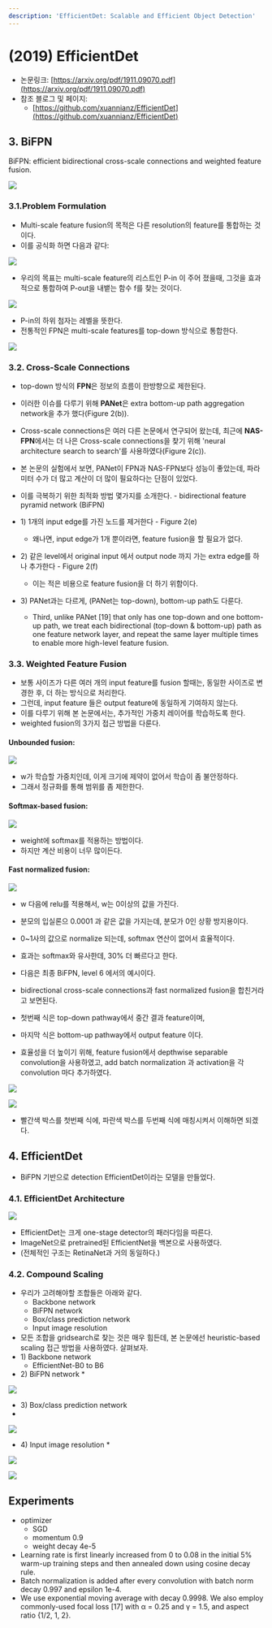 ```yaml
---
description: 'EfficientDet: Scalable and Efficient Object Detection'
---
```


# \(2019\) EfficientDet

* 논문링크: [https://arxiv.org/pdf/1911.09070.pdf](https://arxiv.org/pdf/1911.09070.pdf)
* 참조 블로그 및 페이지:
  * [https://github.com/xuannianz/EfficientDet](https://github.com/xuannianz/EfficientDet)

## 3. BiFPN

BiFPN: efficient bidirectional cross-scale connections and weighted feature fusion.

![](../.gitbook/assets/image%20%2832%29.png)

### 3.1.Problem Formulation

*  Multi-scale feature fusion의 목적은 다른 resolution의 feature를 통합하는 것이다.
* 이를 공식화 하면 다음과 같다:

![](../.gitbook/assets/image%20%2894%29.png)

* 우리의 목표는 multi-scale feature의 리스트인 P-in 이 주어 졌을때, 그것을 효과적으로 통합하여 P-out을 내뱉는 함수 f를 찾는 것이다.

![](../.gitbook/assets/image%20%286%29.png)

* P-in의 하위 첨자는 레벨을 뜻한다.
* 전통적인 FPN은 multi-scale features를 top-down 방식으로 통합한다.

![](../.gitbook/assets/image%20%2895%29.png)

### 3.2. Cross-Scale Connections

* top-down 방식의  **FPN**은 정보의 흐름이 한방향으로 제한된다.
* 이러한 이슈를 다루기 위해 **PANet**은 extra bottom-up path aggregation network을 추가 했다\(Figure 2\(b\)\). 
* Cross-scale connections은 여러 다른 논문에서 연구되어 왔는데, 최근에 **NAS-FPN**에서는 더 나은 Cross-scale connections을 찾기 위해 'neural architecture search to search'를 사용하였다\(Figure 2\(c\)\).
*  본 논문의 실험에서 보면, PANet이 FPN과 NAS-FPN보다 성능이 좋았는데, 파라미터 수가 더 많고 계산이 더 많이 필요하다는 단점이 있었다. 
* 이를 극복하기 위한 최적화 방법 몇가지를 소개한다. - bidirectional feature pyramid network \(BiFPN\)



* 1\) 1개의 input edge를 가진 노드를 제거한다 - Figure 2\(e\)
  * 왜나면, input edge가 1개 뿐이라면, feature fusion을 할 필요가 없다.
* 2\)  같은 level에서 original input 에서 output node 까지 가는 extra edge를 하나 추가한다 - Figure 2\(f\)
  * 이는 적은 비용으로 feature fusion을  더 하기 위함이다.
* 3\) PANet과는 다르게, \(PANet는 top-down\), bottom-up path도 다룬다.
  * Third, unlike PANet \[19\] that only has one top-down and one bottom-up path, we treat each bidirectional \(top-down & bottom-up\) path as one feature network layer, and repeat the same layer multiple times to enable more high-level feature fusion. 

### 3.3. Weighted Feature Fusion

* 보통 사이즈가 다른 여러 개의 input feature를 fusion 할때는, 동일한 사이즈로 변경한 후, 더 하는 방식으로 처리한다.
* 그런데, input feature 들은 output feature에 동일하게 기여하지 않는다.
* 이를 다루기 위해 본 논문에서는, 추가적인 가중치 레이어를 학습하도록 한다. 
*  weighted fusion의 3가지 접근 방법을 다룬다. 

#### Unbounded fusion:

![](../.gitbook/assets/image%20%281%29.png)

* w가 학습할 가중치인데, 이게 크기에 제약이 없어서 학습이 좀 불안정하다.
* 그래서 정규화를 통해 범위를 좀 제한한다.

#### Softmax-based fusion:

![](../.gitbook/assets/image%20%2885%29.png)

* weight에 softmax를 적용하는 방법이다.
* 하지만 계산 비용이 너무 많이든다.

#### Fast normalized fusion:

![](../.gitbook/assets/image%20%2834%29.png)

* w 다음에 relu를 적용해서, w는 0이상의 값을 가진다.
* 분모의 입실론으 0.0001 과 같은 값을 가지는데, 분모가 0인 상황 방지용이다.
* 0~1사의 값으로 normalize 되는데, softmax 연산이 없어서 효율적이다.
* 효과는 softmax와 유사한데, 30%  더 빠르다고 한다.



* 다음은 최종 BiFPN, level 6 에서의 예시이다.
* bidirectional cross-scale connections과 fast normalized fusion을 합친거라고 보면된다.
* 첫번째 식은 top-down pathway에서 중간 결과 feature이며, 
* 마지막 식은 bottom-up pathway에서 output feature 이다.
* 효율성을 더 높이기 위해, feature fusion에서 depthwise separable convolution을 사용하였고,  add batch normalization 과 activation을 각 convolution 마다 추가하였다.

![](../.gitbook/assets/image%20%2876%29.png)

![](../.gitbook/assets/image%20%2841%29.png)

* 빨간색 박스를 첫번째 식에, 파란색 박스를 두번째 식에 매칭시켜서 이해하면 되겠다.

## 4. EfficientDet

* BiFPN 기반으로 detection EfficientDet이라는 모델을 만들었다.

### 4.1. EfficientDet Architecture

![](../.gitbook/assets/image%20%2882%29.png)

* EfficientDet는 크게 one-stage detector의 패러다임을 따른다.
* ImageNet으로 pretrained된 EfficientNet을 백본으로 사용하였다.
* \(전체적인 구조는 RetinaNet과 거의 동일하다.\)

### 4.2. Compound Scaling

* 우리가 고려해야할 조합들은 아래와 같다.
  * Backbone network
  * BiFPN network
  * Box/class prediction network
  * Input image resolution
* 모든 조합을 gridsearch로 찾는 것은 매우 힘든데,  본 논문에선 heuristic-based scaling 접근 방법을 사용하였다. 살펴보자.
* 1\)  Backbone network
  * EfficientNet-B0 to B6
* 2\) BiFPN network
  * 

![](../.gitbook/assets/image%20%2868%29.png)

* 3\) Box/class prediction network
* 
![](../.gitbook/assets/image%20%2811%29.png)

* 4\) Input image resolution
  * 

![](../.gitbook/assets/image%20%2831%29.png)



![](../.gitbook/assets/image%20%2851%29.png)









## Experiments

* optimizer
  * SGD
  * momentum 0.9 
  *  weight decay 4e-5
* Learning rate is first linearly increased from 0 to 0.08 in the initial 5% warm-up training steps and then annealed down using cosine decay rule.
* Batch normalization is added after every convolution with batch norm decay 0.997 and epsilon 1e-4.
* We use exponential moving average with decay 0.9998. We also employ commonly-used focal loss \[17\] with α = 0.25 and γ = 1.5, and aspect ratio {1/2, 1, 2}.

